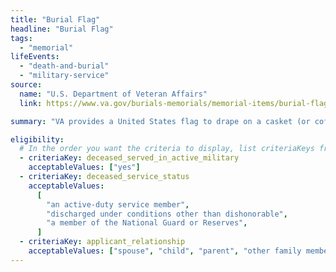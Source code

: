 ```yaml
---
title: "Burial Flag"
headline: "Burial Flag"
tags:
  - "memorial"
lifeEvents:
  - "death-and-burial"
  - "military-service"
source:
  name: "U.S. Department of Veteran Affairs"
  link: https://www.va.gov/burials-memorials/memorial-items/burial-flags/

summary: "VA provides a United States flag to drape on a casket (or coffin) or place with an urn in honor of the military service of a Veteran or Reservist. Find out how to apply for this burial honor."

eligibility:
  # In the order you want the criteria to display, list criteriaKeys from the csv here, each followed by a comma-separated list of which values indicate eligibility for that criteria. Wrap individual values in quotes if they have inner commas.
  - criteriaKey: deceased_served_in_active_military
    acceptableValues: ["yes"]
  - criteriaKey: deceased_service_status
    acceptableValues:
      [
        "an active-duty service member",
        "discharged under conditions other than dishonorable",
        "a member of the National Guard or Reserves",
      ]
  - criteriaKey: applicant_relationship
    acceptableValues: ["spouse", "child", "parent", "other family member", "personal or official representative"]
---
```

